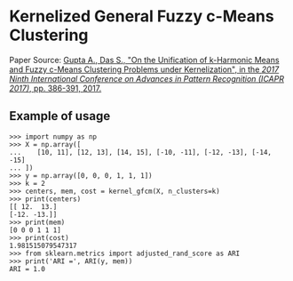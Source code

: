 # Kernelized General Fuzzy c-Means Clustering

Paper Source: [Gupta A., Das S., "On the Unification of k-Harmonic Means and Fuzzy c-Means Clustering Problems under Kernelization", in the *2017 Ninth International Conference on Advances in Pattern Recognition (ICAPR 2017)*, pp. 386-391, 2017.](https://ieeexplore.ieee.org/document/8593078)

## Example of usage

```
>>> import numpy as np
>>> X = np.array([
...    [10, 11], [12, 13], [14, 15], [-10, -11], [-12, -13], [-14, -15]
... ])
>>> y = np.array([0, 0, 0, 1, 1, 1])
>>> k = 2
>>> centers, mem, cost = kernel_gfcm(X, n_clusters=k)
>>> print(centers)
[[ 12.  13.]
[-12. -13.]]
>>> print(mem)
[0 0 0 1 1 1]
>>> print(cost)
1.981515079547317
>>> from sklearn.metrics import adjusted_rand_score as ARI
>>> print('ARI =', ARI(y, mem))
ARI = 1.0
```
